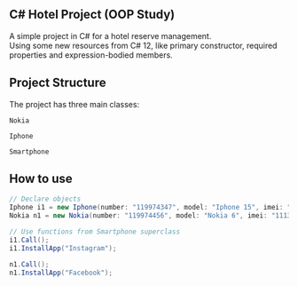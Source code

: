 ## C# Hotel Project (OOP Study)
A simple project in C# for a hotel reserve management.<br>
Using some new resources from C# 12, like primary constructor, required properties and expression-bodied members.

## Project Structure
The project has three main classes:

`Nokia`

`Iphone`

`Smartphone`

## How to use

```c#
// Declare objects
Iphone i1 = new Iphone(number: "119974347", model: "Iphone 15", imei: "111111111111111", memory: 8);
Nokia n1 = new Nokia(number: "119974456", model: "Nokia 6", imei: "111333111111111", memory: 6);

// Use functions from Smartphone superclass
i1.Call();
i1.InstallApp("Instagram");

n1.Call();
n1.InstallApp("Facebook");
```